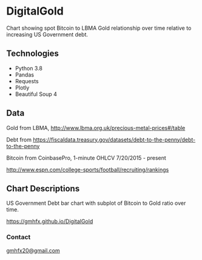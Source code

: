 # DigitalGold

Chart showing spot Bitcoin to LBMA Gold relationship over time relative to increasing US Government debt.

## Technologies

* Python 3.8
* Pandas
* Requests
* Plotly
* Beautiful Soup 4

## Data

Gold from LBMA, http://www.lbma.org.uk/precious-metal-prices#/table

Debt from https://fiscaldata.treasury.gov/datasets/debt-to-the-penny/debt-to-the-penny

Bitcoin from CoinbasePro, 1-minute OHLCV 7/20/2015 - present

http://www.espn.com/college-sports/football/recruiting/rankings

## Chart Descriptions

US Government Debt bar chart with subplot of Bitcoin to Gold ratio over time.

https://gmhfx.github.io/DigitalGold

### Contact
gmhfx20@gmail.com
